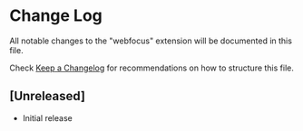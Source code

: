 # Change Log

All notable changes to the "webfocus" extension will be documented in this file.

Check [Keep a Changelog](http://keepachangelog.com/) for recommendations on how to structure this file.

## [Unreleased]

- Initial release